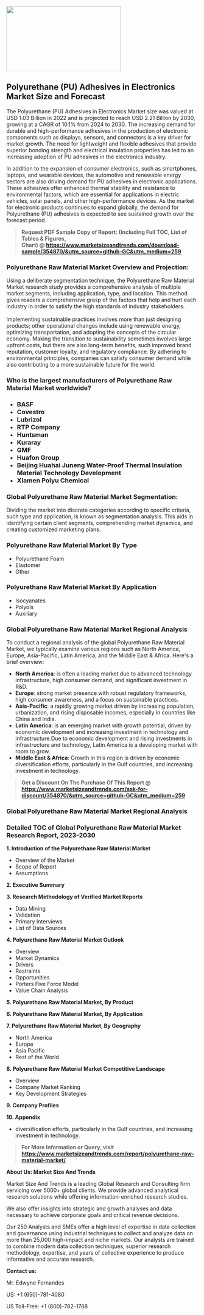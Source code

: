 <p><img class="alignnone size-medium wp-image-20088" src="https://ffe5etoiles.com/wp-content/uploads/2024/12/MST1-300x171.png" alt="" width="300" height="171" /></p><h2>Polyurethane (PU) Adhesives in Electronics Market Size and Forecast</h2><p>The Polyurethane (PU) Adhesives in Electronics Market size was valued at USD 1.03 Billion in 2022 and is projected to reach USD 2.21 Billion by 2030, growing at a CAGR of 10.1% from 2024 to 2030. The increasing demand for durable and high-performance adhesives in the production of electronic components such as displays, sensors, and connectors is a key driver for market growth. The need for lightweight and flexible adhesives that provide superior bonding strength and electrical insulation properties has led to an increasing adoption of PU adhesives in the electronics industry.</p><p>In addition to the expansion of consumer electronics, such as smartphones, laptops, and wearable devices, the automotive and renewable energy sectors are also driving demand for PU adhesives in electronic applications. These adhesives offer enhanced thermal stability and resistance to environmental factors, which are essential for applications in electric vehicles, solar panels, and other high-performance devices. As the market for electronic products continues to expand globally, the demand for Polyurethane (PU) adhesives is expected to see sustained growth over the forecast period.</p></p><blockquote id="" class=""><strong>Request PDF Sample Copy of Report: (Including Full TOC, List of Tables &amp; Figures, Chart)&nbsp;@&nbsp;<strong><a href="https://www.marketsizeandtrends.com/download-sample/354870/&utm_source=github-GC&utm_medium=259" target="_blank">https://www.marketsizeandtrends.com/download-sample/354870/&utm_source=github-GC&utm_medium=259</a></strong></strong></blockquote><h3 id="" class="">Polyurethane Raw Material Market&nbsp;Overview and Projection:</h3><p id="" class="">Using a deliberate segmentation technique, the Polyurethane Raw Material Market research study provides a comprehensive analysis of multiple market segments, including application, type, and location. This method gives readers a comprehensive grasp of the factors that help and hurt each industry in order to satisfy the high standards of industry stakeholders. <br /> <br />Implementing sustainable practices involves more than just designing products; other operational changes include using renewable energy, optimizing transportation, and adopting the concepts of the circular economy. Making the transition to sustainability sometimes involves large upfront costs, but there are also long-term benefits, such improved brand reputation, customer loyalty, and regulatory compliance. By adhering to environmental principles, companies can satisfy consumer demand while also contributing to a more sustainable future for the world.</p><h3 id="" class="">Who is the largest manufacturers of&nbsp;Polyurethane Raw Material Market worldwide?</h3><h3 class=""><p><ul><li>BASF </li><li> Covestro </li><li> Lubrizol </li><li> RTP Company </li><li> Huntsman </li><li> Kuraray </li><li> GMF </li><li> Huafon Group </li><li> Beijing Huahai Juneng Water-Proof Thermal Insulation Material Technology Development </li><li> Xiamen Polyu Chemical</li></ul></p></h3><h3 id="" class="">Global&nbsp;Polyurethane Raw Material Market Segmentation:</h3><p id="" class="">Dividing the market into discrete categories according to specific criteria, such type and application, is known as segmentation analysis. This aids in identifying certain client segments, comprehending market dynamics, and creating customized marketing plans.</p><h3 id="" class="">Polyurethane Raw Material Market&nbsp;By Type</h3><p><p><ul><li>Polyurethane Foam</li><li> Elastomer</li><li> Other</p></li></ul></p></p><h3 id="" class="">Polyurethane Raw Material Market&nbsp;By Application</h3><p class=""><p><ul><li>Isocyanates</li><li> Polyols</li><li> Auxiliary</li></ul></p></p><h3 id="" class="">Global Polyurethane Raw Material Market Regional Analysis</h3><p id="" class="">To conduct a regional analysis of the global Polyurethane Raw Material Market, we typically examine various regions such as North America, Europe, Asia-Pacific, Latin America, and the Middle East &amp; Africa. Here's a brief overview:</p><ul><li><strong>North America</strong>: is often a leading market due to advanced technology infrastructure, high consumer demand, and significant investment in R&amp;D.</li><li><strong>Europe</strong>: strong market presence with robust regulatory frameworks, high consumer awareness, and a focus on sustainable practices.</li><li><strong>Asia-Pacific</strong>: a rapidly growing market driven by increasing population, urbanization, and rising disposable incomes, especially in countries like China and India.</li><li><strong>Latin America</strong>: is an emerging market with growth potential, driven by economic development and increasing investment in technology and infrastructure.Due to economic development and rising investments in infrastructure and technology, Latin America is a developing market with room to grow.</li><li><strong>Middle East &amp; Africa</strong>: Growth in this region is driven by economic diversification efforts, particularly in the Gulf countries, and increasing investment in technology.</li></ul><blockquote id="" class=""><strong>Get a Discount On The Purchase Of This Report @ <strong><a href="https://www.marketsizeandtrends.com/ask-for-discount/354870/&utm_source=github-GC&utm_medium=259" target="_blank">https://www.marketsizeandtrends.com/ask-for-discount/354870/&utm_source=github-GC&utm_medium=259</a></strong></strong></blockquote><h3 id="" class="">Global Polyurethane Raw Material Market Regional Analysis</h3><h3 id="" class="">Detailed TOC of Global Polyurethane Raw Material Market Research Report, 2023-2030</h3><p id="" class=""><strong>1. Introduction of the Polyurethane Raw Material Market</strong></p><ul><li>Overview of the Market</li><li>Scope of Report</li><li>Assumptions</li></ul><p id="" class=""><strong>2. Executive Summary</strong></p><p id="" class=""><strong>3. Research Methodology of Verified Market Reports</strong></p><ul><li>Data Mining</li><li>Validation</li><li>Primary Interviews</li><li>List of Data Sources</li></ul><p id="" class=""><strong>4. Polyurethane Raw Material Market Outlook</strong></p><ul><li>Overview</li><li>Market Dynamics</li><li>Drivers</li><li>Restraints</li><li>Opportunities</li><li>Porters Five Force Model</li><li>Value Chain Analysis</li></ul><p id="" class=""><strong>5. Polyurethane Raw Material Market, By Product</strong></p><p id="" class=""><strong>6. Polyurethane Raw Material Market, By Application</strong></p><p id="" class=""><strong>7. Polyurethane Raw Material Market, By Geography</strong></p><ul><li>North America</li><li>Europe</li><li>Asia Pacific</li><li>Rest of the World</li></ul><p id="" class=""><strong>8. Polyurethane Raw Material Market Competitive Landscape</strong></p><ul><li>Overview</li><li>Company Market Ranking</li><li>Key Development Strategies</li></ul><p id="" class=""><strong>9. Company Profiles</strong></p><p id="" class=""><strong>10. Appendix</strong></p><ul><li>diversification efforts, particularly in the Gulf countries, and increasing investment in technology.</li></ul><blockquote id="" class=""><strong>For More Information or Query, visit <strong><strong><a href="https://www.marketsizeandtrends.com/report/polyurethane-raw-material-market/" target="_blank">https://www.marketsizeandtrends.com/report/polyurethane-raw-material-market/</a></strong></strong></strong></blockquote><p id="" class=""><strong>About Us: Market Size And Trends</strong></p><p id="" class="">Market Size And Trends is a leading Global Research and Consulting firm servicing over 5000+ global clients. We provide advanced analytical research solutions while offering information-enriched research studies.</p><p id="" class="">We also offer insights into strategic and growth analyses and data necessary to achieve corporate goals and critical revenue decisions.</p><p id="" class="">Our 250 Analysts and SMEs offer a high level of expertise in data collection and governance using industrial techniques to collect and analyze data on more than 25,000 high-impact and niche markets. Our analysts are trained to combine modern data collection techniques, superior research methodology, expertise, and years of collective experience to produce informative and accurate research.</p><p id="" class=""><strong>Contact us:</strong></p><p id="" class="">Mr. Edwyne Fernandes</p><p id="" class="">US: +1 (650)-781-4080</p><p id="" class="">US Toll-Free: +1 (800)-782-1768</p>
